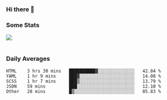 ### Hi there 👋

<!--
**haruishi43/haruishi43** is a ✨ _special_ ✨ repository because its `README.md` (this file) appears on your GitHub profile.

Here are some ideas to get you started:

- 🔭 I’m currently working on ...
- 🌱 I’m currently learning ...
- 👯 I’m looking to collaborate on ...
- 🤔 I’m looking for help with ...
- 💬 Ask me about ...
- 📫 How to reach me: ...
- 😄 Pronouns: ...
- ⚡ Fun fact: ...
-->

### Some Stats
<div>
  <img align="center" src="https://github-readme-stats.vercel.app/api?username=haruishi43&count_private=true&show_icons=true" />
</div>

</br>

### Daily Averages

<!--START_SECTION:waka-->
```text
HTML    3 hrs 30 mins   ██████████▓░░░░░░░░░░░░░░   42.84 % 
YAML    1 hr 9 mins     ███▓░░░░░░░░░░░░░░░░░░░░░   14.08 % 
SCSS    1 hr 7 mins     ███▒░░░░░░░░░░░░░░░░░░░░░   13.79 % 
JSON    59 mins         ███░░░░░░░░░░░░░░░░░░░░░░   12.10 % 
Other   28 mins         █▒░░░░░░░░░░░░░░░░░░░░░░░   05.83 % 
```
<!--END_SECTION:waka-->
